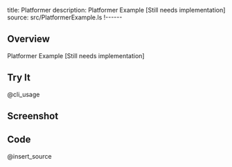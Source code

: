 title: Platformer
description: Platformer Example [Still needs implementation]
source: src/PlatformerExample.ls
!------

## Overview
Platformer Example [Still needs implementation]

## Try It
@cli_usage

## Screenshot

## Code
@insert_source